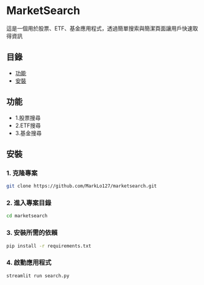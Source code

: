 # MarketSearch

這是一個用於股票、ETF、基金應用程式，透過簡單搜索與簡潔頁面讓用戶快速取得資訊

## 目錄

- [功能](#功能)
- [安裝](#安裝)


## 功能

- 1.股票搜尋
- 2.ETF搜尋
- 3.基金搜尋


## 安裝

### 1. 克隆專案

```bash
git clone https://github.com/MarkLo127/marketsearch.git
```

### 2. 進入專案目錄
```bash
cd marketsearch
```
### 3. 安裝所需的依賴
```bash
pip install -r requirements.txt
```
### 4. 啟動應用程式
```bash
streamlit run search.py
```

